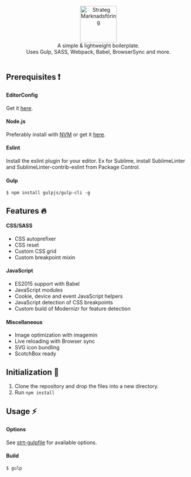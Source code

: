 <p align="center">
  <a href="http://www.strateg.se" target="_blank"><img src="https://avatars1.githubusercontent.com/u/1138008?v=3&s=200" alt="Strateg Marknadsföring" width="100"></a>
  <br>
  A simple &amp; lightweight boilerplate.<br> Uses Gulp, SASS, Webpack, Babel, BrowserSync and more.
  <br><br>
</p>

## Prerequisites ❗️
#### EditorConfig
Get it [here](http://editorconfig.org/).

#### Node.js
Preferably install with [NVM](https://github.com/creationix/nvm) or get it [here](https://nodejs.org). 

#### Eslint
Install the eslint plugin for your editor. Ex for Sublime, install SublimeLinter and SublimeLinter-contrib-eslint from Package Control.

#### Gulp
```
$ npm install gulpjs/gulp-cli -g
```

## Features 🔥
#### CSS/SASS
+ CSS autoprefixer
+ CSS reset
+ Custom CSS grid
+ Custom breakpoint mixin

#### JavaScript
+ ES2015 support with Babel
+ JavaScript modules
+ Cookie, device and event JavaScript helpers
+ JavaScript detection of CSS breakpoints
+ Custom build of Modernizr for feature detection

#### Miscellaneous
+ Image optimization with imagemin
+ Live reloading with Browser sync
+ SVG icon bundling
+ ScotchBox ready

## Initialization 🚀
1. Clone the repository and drop the files into a new directory.
2. Run `npm install `

## Usage ⚡️

#### Options
See [strt-gulpfile](https://github.com/strt/strt-gulpfile) for available options.

#### Build

```
$ gulp
```
